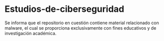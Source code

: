 # Estudios-de-ciberseguridad
Se informa que el repositorio en cuestión contiene material relacionado con malware, el cual se proporciona exclusivamente con fines educativos y de investigación académica. 
